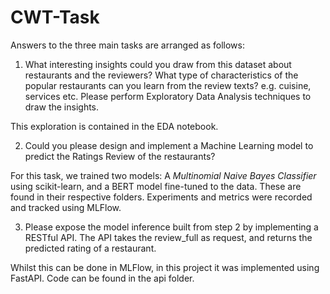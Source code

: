 # CWT-Task
 
Answers to the three main tasks are arranged as follows:

1.	What interesting insights could you draw from this dataset about restaurants and the reviewers? What type of characteristics of the popular restaurants can you learn from the review texts? e.g. cuisine, services etc. Please perform Exploratory Data Analysis techniques to draw the insights.

This exploration is contained in the EDA notebook. 

2.	Could you please design and implement a Machine Learning model to predict the Ratings Review of the restaurants? 

For this task, we trained two models: A *Multinomial Naive Bayes Classifier* using scikit-learn, and a BERT model fine-tuned to the data. These are found in their respective folders. Experiments and metrics were recorded and tracked using MLFlow. 

3.	Please expose the model inference built from step 2 by implementing a RESTful API. The API takes the review_full as request, and returns the predicted rating of a restaurant.

Whilst this can be done in MLFlow, in this project it was implemented using FastAPI. Code can be found in the api folder.
